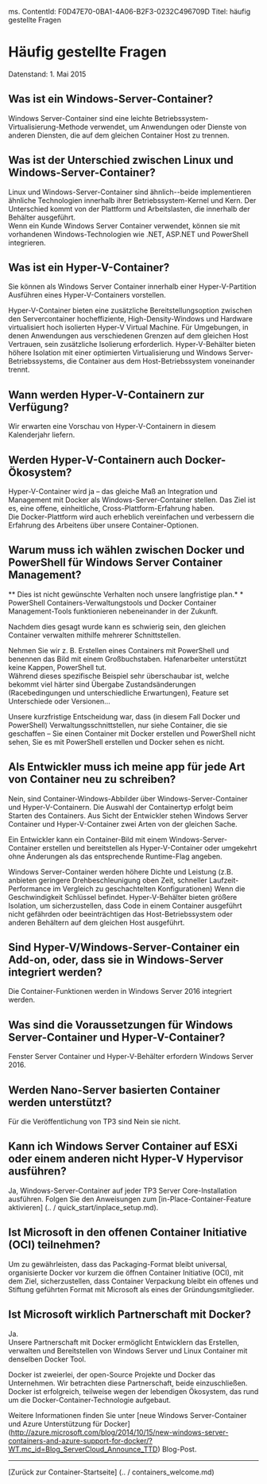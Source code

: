 ﻿ms. ContentId: F0D47E70-0BA1-4A06-B2F3-0232C496709D
Titel: häufig gestellte Fragen

# Häufig gestellte Fragen
Datenstand: 1. Mai 2015

## Was ist ein Windows-Server-Container?

Windows Server-Container sind eine leichte Betriebssystem-Virtualisierung-Methode verwendet, um Anwendungen oder Dienste von anderen Diensten, die auf dem gleichen Container Host zu trennen.   

## Was ist der Unterschied zwischen Linux und Windows-Server-Container?

Linux und Windows-Server-Container sind ähnlich--beide implementieren ähnliche Technologien innerhalb ihrer Betriebssystem-Kernel und Kern. Der Unterschied kommt von der Plattform und Arbeitslasten, die innerhalb der Behälter ausgeführt.  
Wenn ein Kunde Windows Server Container verwendet, können sie mit vorhandenen Windows-Technologien wie .NET, ASP.NET und PowerShell integrieren.

## Was ist ein Hyper-V-Container?

Sie können als Windows Server Container innerhalb einer Hyper-V-Partition Ausführen eines Hyper-V-Containers vorstellen.

Hyper-V-Container bieten eine zusätzliche Bereitstellungsoption zwischen den Servercontainer hocheffiziente, High-Density-Windows und Hardware virtualisiert hoch isolierten Hyper-V Virtual Machine. Für Umgebungen, in denen Anwendungen aus verschiedenen Grenzen auf dem gleichen Host Vertrauen, sein zusätzliche Isolierung erforderlich. Hyper-V-Behälter bieten höhere Isolation mit einer optimierten Virtualisierung und Windows Server-Betriebssystems, die Container aus dem Host-Betriebssystem voneinander trennt. 


## Wann werden Hyper-V-Containern zur Verfügung?

Wir erwarten eine Vorschau von Hyper-V-Containern in diesem Kalenderjahr liefern.


## Werden Hyper-V-Containern auch Docker-Ökosystem?

Hyper-V-Container wird ja – das gleiche Maß an Integration und Management mit Docker als Windows-Server-Container stellen.  Das Ziel ist es, eine offene, einheitliche, Cross-Plattform-Erfahrung haben.  
Die Docker-Plattform wird auch erheblich vereinfachen und verbessern die Erfahrung des Arbeitens über unsere Container-Optionen. 

## Warum muss ich wählen zwischen Docker und PowerShell für Windows Server Container Management?

** Dies ist nicht gewünschte Verhalten noch unsere langfristige plan.* * PowerShell Containers-Verwaltungstools und Docker Container Management-Tools funktionieren nebeneinander in der Zukunft.

Nachdem dies gesagt wurde kann es schwierig sein, den gleichen Container verwalten mithilfe mehrerer Schnittstellen.

Nehmen Sie wir z. B. Erstellen eines Containers mit PowerShell und benennen das Bild mit einem Großbuchstaben.  Hafenarbeiter unterstützt keine Kappen, PowerShell tut.  
Während dieses spezifische Beispiel sehr überschaubar ist, welche bekommt viel härter sind Übergabe Zustandsänderungen (Racebedingungen und unterschiedliche Erwartungen), Feature set Unterschiede oder Versionen...

Unsere kurzfristige Entscheidung war, dass (in diesem Fall Docker und PowerShell) Verwaltungsschnittstellen, nur siehe Container, die sie geschaffen – Sie einen Container mit Docker erstellen und PowerShell nicht sehen, Sie es mit PowerShell erstellen und Docker sehen es nicht.


## Als Entwickler muss ich meine app für jede Art von Container neu zu schreiben?

Nein, sind Container-Windows-Abbilder über Windows-Server-Container und Hyper-V-Containern. Die Auswahl der Containertyp erfolgt beim Starten des Containers. Aus Sicht der Entwickler stehen Windows Server Container und Hyper-V-Container zwei Arten von der gleichen Sache. 

Ein Entwickler kann ein Container-Bild mit einem Windows-Server-Container erstellen und bereitstellen als Hyper-V-Container oder umgekehrt ohne Änderungen als das entsprechende Runtime-Flag angeben.

Windows Server-Container werden höhere Dichte und Leistung (z.B. anbieten geringere Drehbeschleunigung oben Zeit, schneller Laufzeit-Performance im Vergleich zu geschachtelten Konfigurationen) Wenn die Geschwindigkeit Schlüssel befindet. Hyper-V-Behälter bieten größere Isolation, um sicherzustellen, dass Code in einem Container ausgeführt nicht gefährden oder beeinträchtigen das Host-Betriebssystem oder anderen Behältern auf dem gleichen Host ausgeführt. 


## Sind Hyper-V/Windows-Server-Container ein Add-on, oder, dass sie in Windows-Server integriert werden?

Die Container-Funktionen werden in Windows Server 2016 integriert werden.   


## Was sind die Voraussetzungen für Windows Server-Container und Hyper-V-Container?

Fenster Server Container und Hyper-V-Behälter erfordern Windows Server 2016. 

## Werden Nano-Server basierten Container werden unterstützt?

Für die Veröffentlichung von TP3 sind Nein sie nicht. 

## Kann ich Windows Server Container auf ESXi oder einem anderen nicht Hyper-V Hypervisor ausführen?
Ja, Windows-Server-Container auf jeder TP3 Server Core-Installation ausführen.  Folgen Sie den Anweisungen zum [in-Place-Container-Feature aktivieren] (.. / quick_start/inplace_setup.md).

 
## Ist Microsoft in den offenen Container Initiative (OCI) teilnehmen?
Um zu gewährleisten, dass das Packaging-Format bleibt universal, organisierte Docker vor kurzem die öffnen Container Initiative (OCI), mit dem Ziel, sicherzustellen, dass Container Verpackung bleibt ein offenes und Stiftung geführten Format mit Microsoft als eines der Gründungsmitglieder.

## Ist Microsoft wirklich Partnerschaft mit Docker?
Ja.  
Unsere Partnerschaft mit Docker ermöglicht Entwicklern das Erstellen, verwalten und Bereitstellen von Windows Server und Linux Container mit denselben Docker Tool.   

Docker ist zweierlei, der open-Source Projekte und Docker das Unternehmen. Wir betrachten diese Partnerschaft, beide einzuschließen. Docker ist erfolgreich, teilweise wegen der lebendigen Ökosystem, das rund um die Docker-Container-Technologie aufgebaut.   

Weitere Informationen finden Sie unter [neue Windows Server-Container und Azure Unterstützung für Docker] (http://azure.microsoft.com/blog/2014/10/15/new-windows-server-containers-and-azure-support-for-docker/?WT.mc_id=Blog_ServerCloud_Announce_TTD) Blog-Post.

-------------------
[Zurück zur Container-Startseite] (.. / containers_welcome.md)
